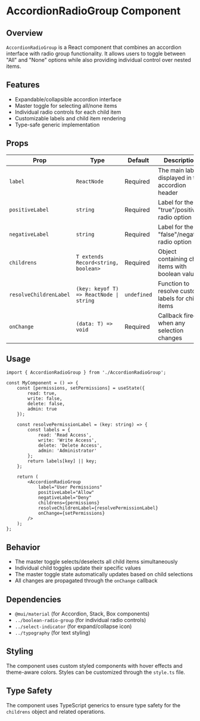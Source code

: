 # AccordionRadioGroup Component

## Overview

`AccordionRadioGroup` is a React component that combines an accordion interface with radio group functionality. It allows users to toggle between "All" and "None" options while also providing individual control over nested items.

## Features

- Expandable/collapsible accordion interface
- Master toggle for selecting all/none items
- Individual radio controls for each child item
- Customizable labels and child item rendering
- Type-safe generic implementation

## Props

| Prop | Type | Default | Description |
|------|------|---------|-------------|
| `label` | `ReactNode` | Required | The main label displayed in the accordion header |
| `positiveLabel` | `string` | Required | Label for the "true"/positive radio option |
| `negativeLabel` | `string` | Required | Label for the "false"/negative radio option |
| `childrens` | `T extends Record<string, boolean>` | Required | Object containing child items with boolean values |
| `resolveChildrenLabel` | `(key: keyof T) => ReactNode \| string` | `undefined` | Function to resolve custom labels for child items |
| `onChange` | `(data: T) => void` | Required | Callback fired when any selection changes |

## Usage

```tsx
import { AccordionRadioGroup } from './AccordionRadioGroup';

const MyComponent = () => {
    const [permissions, setPermissions] = useState({
        read: true,
        write: false,
        delete: false,
        admin: true
    });

    const resolvePermissionLabel = (key: string) => {
        const labels = {
            read: 'Read Access',
            write: 'Write Access', 
            delete: 'Delete Access',
            admin: 'Administrator'
        };
        return labels[key] || key;
    };

    return (
        <AccordionRadioGroup
            label="User Permissions"
            positiveLabel="Allow"
            negativeLabel="Deny"
            childrens={permissions}
            resolveChildrenLabel={resolvePermissionLabel}
            onChange={setPermissions}
        />
    );
};
```

## Behavior

- The master toggle selects/deselects all child items simultaneously
- Individual child toggles update their specific values
- The master toggle state automatically updates based on child selections
- All changes are propagated through the `onChange` callback

## Dependencies

- `@mui/material` (for Accordion, Stack, Box components)
- `../boolean-radio-group` (for individual radio controls)
- `../select-indicator` (for expand/collapse icon)
- `../typography` (for text styling)

## Styling

The component uses custom styled components with hover effects and theme-aware colors. Styles can be customized through the `style.ts` file.

## Type Safety

The component uses TypeScript generics to ensure type safety for the `childrens` object and related operations.
